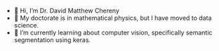 - 👋 Hi, I’m Dr. David Matthew Chereny
- 👀 My doctorate is in mathematical physics, but I have moved to data science.
- 🌱 I’m currently learning about computer vision, specifically semantic segmentation using keras.

